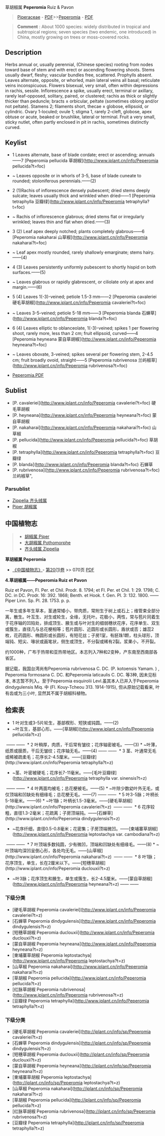 草胡椒属 **Peperomia** Ruiz & Pavon

> [Piperaceae](http://www.iplant.cn/info/Piperaceae?t=foc) - [PDF](http://www.iplant.cn/foc/pdf/Piperaceae.pdf)>>[Peperomia](http://www.iplant.cn/info/Peperomia?t=foc) - [PDF](http://www.iplant.cn/foc/pdf/Peperomia.pdf)

> **Comment** : 
> About 1000 species: widely distributed in tropical and subtropical regions; seven species (two endemic, one introduced) in China, mostly growing on trees or moss-covered rocks.

## Description

Herbs annual or, usually perennial, (Chinese species) rooting from nodes toward base of stem and with erect or ascending flowering shoots. Stems usually dwarf, fleshy; vascular bundles free, scattered. Prophylls absent. Leaves alternate, opposite, or whorled, main lateral veins all basal; reticulate veins inconspicuous. Flowers bisexual, very small, often within depressions in rachis, sessile. Inflorescence a spike, usually erect, terminal or axillary, rarely leaf-opposed, solitary, paired, or clustered; rachis as thick or slightly thicker than peduncle; bracts ±  orbicular, peltate (sometimes oblong and/or not peltate). Stamens 2; filaments short, thecae ±  globose, ellipsoid, or cylindric. Ovary 1-loculed; ovule 1; stigma 1, rarely 2-cleft, globose, apex obtuse or acute, beaked or brushlike, lateral or terminal. Fruit a very small, sticky nutlet, often partly enclosed in pit in rachis, sometimes distinctly curved.

## Keylist

* 1 Leaves alternate, base of blade cordate; erect or ascending; annuals——7  [Peperomia pellucida 草胡椒](http://www.iplant.cn/info/Peperomia pellucida?t=foc)
* ~ Leaves opposite or in whorls of 3-5, base of blade cuneate to rounded; stoloniferous perennials.——(2)

* 2 (1)Rachis of inflorescence densely pubescent; dried stems deeply sulcate; leaves usually thick and wrinkled when dried——1  [Peperomia tetraphylla 豆瓣绿](http://www.iplant.cn/info/Peperomia tetraphylla?t=foc)
* ~ Rachis of inflorescence glabrous; dried stems flat or irregularly wrinkled; leaves thin and flat when dried.——(3)

* 3 (2) Leaf apex deeply notched; plants completely glabrous——6  [Peperomia nakaharai 山草椒](http://www.iplant.cn/info/Peperomia nakaharai?t=foc)
* ~ Leaf apex mostly rounded, rarely shallowly emarginate; stems hairy.——(4)

* 4 (3) Leaves persistently uniformly pubescent to shortly hispid on both surfaces.——(5)
* ~ Leaves glabrous or rapidly glabrescent, or ciliolate only at apex and margin.——(6)

* 5 (4) Leaves 1(-3)-veined; petiole 1.5-3 mm——2  [Peperomia cavaleriei 硬毛草胡椒](http://www.iplant.cn/info/Peperomia cavaleriei?t=foc)
* ~ Leaves 3-5-veined; petiole 5-18 mm——3  [Peperomia blanda 石蝉草](http://www.iplant.cn/info/Peperomia blanda?t=foc)

* 6 (4) Leaves elliptic to oblanceolate, 1(-3)-veined; spikes 1 per flowering shoot, rarely more, less than 2 cm; fruit ellipsoid, curved——4  [Peperomia heyneana 蒙自草胡椒](http://www.iplant.cn/info/Peperomia heyneana?t=foc)
* ~ Leaves obovate, 3-veined; spikes several per flowering stem, 2-4.5 cm; fruit broadly ovoid, straight——5  [Peperomia rubrivenosa 兰屿椒草](http://www.iplant.cn/info/Peperomia rubrivenosa?t=foc)

* [Peperomia.PDF](http://www.iplant.cn/foc/pdf/Peperomia.pdf)

## Sublist

* [P.  cavaleriei](http://www.iplant.cn/info/Peperomia cavaleriei?t=foc)
 硬毛草胡椒
* [P.  heyneana](http://www.iplant.cn/info/Peperomia heyneana?t=foc)
 蒙自草胡椒
* [P.  nakaharai](http://www.iplant.cn/info/Peperomia nakaharai?t=foc)
 山草椒
* [P.  pellucida](http://www.iplant.cn/info/Peperomia pellucida?t=foc)
 草胡椒
* [P.  tetraphylla](http://www.iplant.cn/info/Peperomia tetraphylla?t=foc)
 豆瓣绿
* [P.  blanda](http://www.iplant.cn/info/Peperomia blanda?t=foc)
 石蝉草
* [P.  rubrivenosa](http://www.iplant.cn/info/Peperomia rubrivenosa?t=foc) 兰屿椒草",

### Parsublist

* [Zippelia  齐头绒属](http://www.iplant.cn/info/Zippelia?t=foc)
* [Piper  胡椒属](http://www.iplant.cn/info/Piper?t=foc)

## 中国植物志

> * [胡椒属  Piper](http://www.iplant.cn/info/Piper?t=z)
> * [大胡椒属  Pothomorphe](http://www.iplant.cn/info/Pothomorphe?t=z)
> * [齐头绒属  Zippelia](http://www.iplant.cn/info/Zippelia?t=z)

**草胡椒属 Peperomia**

* [《中国植物志》](http://www.iplant.cn/frps)- [第20(1)卷](http://www.iplant.cn/frps/vol/20(1)) >> 070页 [PDF](http://www.iplant.cn/frps/pdf/20(1)/070y.pdf)

**4.草胡椒属——Peperomia Ruiz et Pavon**

Ruiz et Pavon, Fl. Per. et Chil. Prodr. 8. 1794; et Fl. Per. et Chil. 1: 29. 1798; C. DC. in DC. Prodr. 16: 392. 1868; Benth. et Hook. f. Gen. Pl. 3: 132. 1800. ——Piper Linn. Sp. Pl. 28. 1753. p. p.

一年生或多年生草本，茎通常矮小，带肉质，常附生于树上或石上；维管束全部分离，散生。叶互生、对生或轮生，全缘，无托叶。花极小，两性，常与苞片同着生于花序轴的凹陷处，排成顶生、腋生或与叶对生的细弱穗状花序，花序单生、双生或簇生，直径几与总花梗相等；苞片圆形、近圆形或长圆形，盾状或否；雄蕊2枚，花药圆形、椭圆形或长圆形，有短花丝；子房1室，有胚珠1颗，柱头球形，顶端钝、短尖、喙状或画笔状，侧生或顶生，不分裂或稀有2裂。浆果小，不开裂。

约1000种，广布于热带和亚热带地区。本志列入7种和2变种，产东南至西南部各省区。

据记载，我国台湾尚有Peperomia rubrivenosa C. DC. (P. kotoensis Yamam. ) , Peperomia formosana C. DC. 和Peperomia laticaulis C. DC. 等3种, 因未见标本, 本志暂不列入。至于Peperomia esquirolii Levl.虽其本人已并入于Peperomia dindygulensis Miq. 中 (Fl. Kouy-Tcheou 313. 1914-1915), 但从原始记载看来, 叶有齿或为三小叶, 显然其不属于胡椒科植物。

## 检索表

* 1 叶对生或3-5片轮生，基部楔形、短狭或钝圆。——(2)
* ~叶互生，基部心形。——[草胡椒](http://www.iplant.cn/info/Peperomia pellucida?t=z)
</td></tr><tr><td>&nbsp;——&nbsp;——&nbsp;</td></tr>
* 2 叶稍厚，肉质，干后常有皱纹；花序轴密被毛。——(3)
* ~叶薄，纸质或膜质，干后无皱纹；花序轴无毛。——(4)</td></tr><tr><td>&nbsp;——&nbsp;——&nbsp;</td></tr>
* 3 茎、叶通常无毛或稀被疏柔毛；花序长2-4.5厘米。——[豆瓣绿](http://www.iplant.cn/info/Peperomia tetraphylla?t=z)

* ~茎、叶密被硬毛；花序长7-11毫米。——[毛叶豆瓣绿](http://www.iplant.cn/info/Peperomia tetraphylla var. sinensis?t=z)
</td></tr><tr><td>&nbsp;——&nbsp;——&nbsp;</td></tr>
* 4 叶两面均被毛；总花梗被毛。——(5)
* ~叶除少数幼叶外无毛，或仅顶端和凹缺处有细缘毛；总花梗无毛。——(7)</td></tr><tr><td>&nbsp;——&nbsp;——&nbsp;</td></tr>
* 5 叶3-5脉；叶柄长5-18毫米。——(6)
* ~叶1脉；叶柄长1.5-3毫米。——[硬毛草胡椒](http://www.iplant.cn/info/Peperomia cavaleriei?t=z)
</td></tr><tr><td>&nbsp;——&nbsp;——&nbsp;</td></tr>
* 6 花序较粗，直径1.3-2毫米；花疏离；子房顶端钝。——[石蝉草](http://www.iplant.cn/info/Peperomia dindygulensis?t=z)

* ~花序纤细，直径0.5-0.8毫米；花密集；子房顶端微凹。——[柬埔寨草胡椒](http://www.iplant.cn/info/Peperomia leptostachya var. cambodiana?t=z)
</td></tr><tr><td>&nbsp;——&nbsp;——&nbsp;</td></tr>
* 7 叶顶端多数钝圆，少有微凹，顶端和凹缺处有细缘毛。——(8)
* ~叶顶端均深凹呈倒心形，各处均无毛。——[山草椒](http://www.iplant.cn/info/Peperomia nakaharai?t=z)
</td></tr><tr><td>&nbsp;——&nbsp;——&nbsp;</td></tr>
* 8 叶1脉；花序顶生，单生，长在2厘米以下。——[短穗草胡椒](http://www.iplant.cn/info/Peperomia duclouxii?t=z)

* ~叶3脉；花序顶生和腋生，单生或簇生，长2-4.5厘米。——[蒙自草胡椒](http://www.iplant.cn/info/Peperomia heyneana?t=z)</td></tr><tr><td>&nbsp;——&nbsp;——&nbsp;</td></tr>
### 下级分类
* [硬毛草胡椒  Peperomia cavaleriei](http://www.iplant.cn/info/Peperomia cavaleriei?t=z)
* [石蝉草  Peperomia dindygulensis](http://www.iplant.cn/info/Peperomia dindygulensis?t=z)
* [短穗草胡椒  Peperomia duclouxii](http://www.iplant.cn/info/Peperomia duclouxii?t=z)
* [蒙自草胡椒  Peperomia heyneana](http://www.iplant.cn/info/Peperomia heyneana?t=z)
* [柬埔寨草胡椒  Peperomia leptostachya](http://www.iplant.cn/info/Peperomia leptostachya?t=z)
* [山草椒  Peperomia nakaharai](http://www.iplant.cn/info/Peperomia nakaharai?t=z)
* [草胡椒  Peperomia pellucida](http://www.iplant.cn/info/Peperomia pellucida?t=z)
* [红脉草胡椒  Peperomia rubrivenosa](http://www.iplant.cn/info/Peperomia rubrivenosa?t=z)
* [豆瓣绿  Peperomia tetraphylla](http://www.iplant.cn/info/Peperomia tetraphylla?t=z)

### 下级分类
* [硬毛草胡椒  Peperomia cavaleriei](http://iplant.cn/info/sp/Peperomia cavaleriei?t=z)
* [石蝉草  Peperomia dindygulensis](http://iplant.cn/info/sp/Peperomia dindygulensis?t=z)
* [短穗草胡椒  Peperomia duclouxii](http://iplant.cn/info/sp/Peperomia duclouxii?t=z)
* [蒙自草胡椒  Peperomia heyneana](http://iplant.cn/info/sp/Peperomia heyneana?t=z)
* [柬埔寨草胡椒  Peperomia leptostachya](http://iplant.cn/info/sp/Peperomia leptostachya?t=z)
* [山草椒  Peperomia nakaharai](http://iplant.cn/info/sp/Peperomia nakaharai?t=z)
* [草胡椒  Peperomia pellucida](http://iplant.cn/info/sp/Peperomia pellucida?t=z)
* [红脉草胡椒  Peperomia rubrivenosa](http://iplant.cn/info/sp/Peperomia rubrivenosa?t=z)
* [豆瓣绿  Peperomia tetraphylla](http://iplant.cn/info/sp/Peperomia tetraphylla?t=z)
